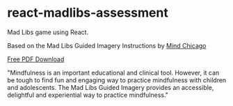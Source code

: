 # react-madlibs-assessment
Mad Libs game using React. 

Based on the Mad Libs Guided Imagery Instructions by [Mind Chicago](https://mindchicago.com/) 

[Free PDF Download](https://www.teacherspayteachers.com/Product/Mad-Libs-Guided-Imagery-and-Mindfulness-5093343#)

"Mindfulness is an important educational and clinical tool. However, it can be tough to find fun and engaging way to practice mindfulness with children and adolescents. The Mad Libs Guided Imagery provides an accessible, delightful and experiential way to practice mindfulness."
